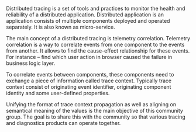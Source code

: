 Distributed tracing is a set of tools and practices to monitor the health and reliability of a distributed application. Distributed application is an application consists of multiple components deployed and operated separately. It is also known as micro-service. 

The main concept of a distributed tracing is telemetry correlation. Telemetry correlation is a way to correlate events from one component to the events from another. It allows to find the cause-effect relationship for these events. For instance – find which user action in browser caused the failure in business logic layer. 

To correlate events between components, these components need to exchange a piece of information called trace context. Typically trace context consist of originating event identifier, originating component identity and some user-defined properties. 

Unifying the format of trace context propagation as well as aligning on semantical meaning of the values is the main objective of this community group. The goal is to share this with the community so that various tracing and diagnostics products can operate together. 
